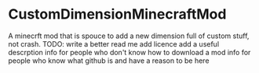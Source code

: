 # CustomDimensionMinecraftMod
A minecrft mod that is spouce to add a new dimension full of custom stuff, not crash.
TODO: write a better read me
  add licence
  add a useful descrption
  info for people who don't know how to download a mod
  info for people who know what github is and have a reason to be here
